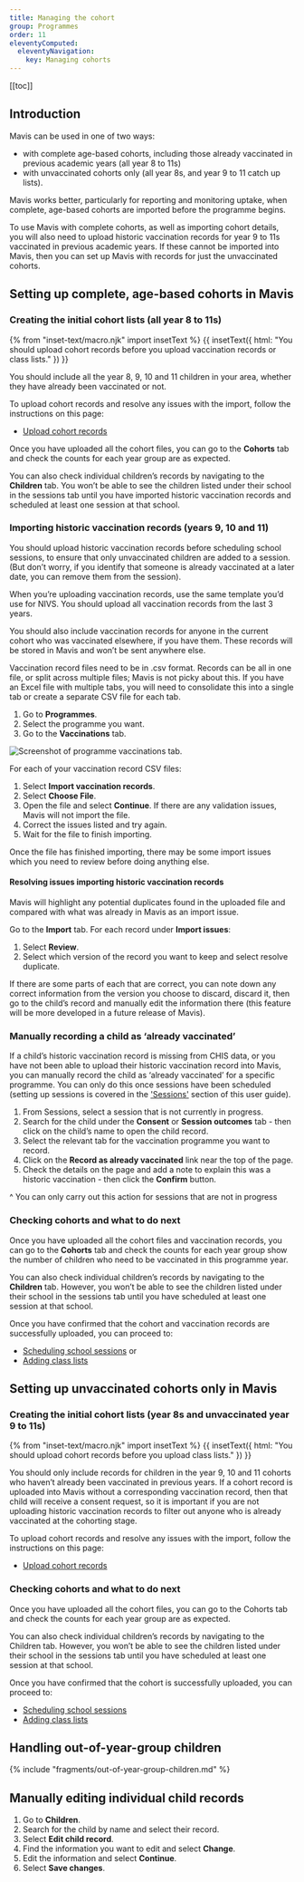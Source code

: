 ```yaml
---
title: Managing the cohort
group: Programmes
order: 11
eleventyComputed:
  eleventyNavigation:
    key: Managing cohorts
---
```


[[toc]]

## Introduction

Mavis can be used in one of two ways:

- with complete age-based cohorts, including those already vaccinated in previous academic years (all year 8 to 11s)
- with unvaccinated cohorts only (all year 8s, and year 9 to 11 catch up lists).

Mavis works better, particularly for reporting and monitoring uptake, when complete, age-based cohorts are imported before the programme begins.

To use Mavis with complete cohorts, as well as importing cohort details, you will also need to upload historic vaccination records for year 9 to 11s vaccinated in previous academic years. If these cannot be imported into Mavis, then you can set up Mavis with records for just the unvaccinated cohorts.

## Setting up complete, age-based cohorts in Mavis

### Creating the initial cohort lists (all year 8 to 11s)

{% from "inset-text/macro.njk" import insetText %}
{{ insetText({
  html: "You should upload cohort records before you upload vaccination records or class lists."
}) }}

You should include all the year 8, 9, 10 and 11 children in your area, whether they have already been vaccinated or not.

To upload cohort records and resolve any issues with the import, follow the instructions on this page:

- [Upload cohort records](/guide/uploading-cohorts/)

Once you have uploaded all the cohort files, you can go to the **Cohorts** tab and check the counts for each year group are as expected.

You can also check individual children’s records by navigating to the **Children** tab. You won’t be able to see the children listed under their school in the sessions tab until you have imported historic vaccination records and scheduled at least one session at that school.

### Importing historic vaccination records (years 9, 10 and 11)

You should upload historic vaccination records before scheduling school sessions, to ensure that only unvaccinated children are added to a session. (But don’t worry, if you identify that someone is already vaccinated at a later date, you can remove them from the session).

When you’re uploading vaccination records, use the same template you’d use for NIVS. You should upload all vaccination records from the last 3 years.

You should also include vaccination records for anyone in the current cohort who was vaccinated elsewhere, if you have them. These records will be stored in Mavis and won’t be sent anywhere else.

Vaccination record files need to be in .csv format. Records can be all in one file, or split across multiple files; Mavis is not picky about this. If you have an Excel file with multiple tabs, you will need to consolidate this into a single tab or create a separate CSV file for each tab.

1. Go to **Programmes**.
2. Select the programme you want.
3. Go to the **Vaccinations** tab.

![Screenshot of programme vaccinations tab.](/assets/images/programme-vaccinations.png 'Mavis shows a record of all vaccinations for a given programme.')

For each of your vaccination record CSV files:

1. Select **Import vaccination records**.
2. Select **Choose File**.
3. Open the file and select **Continue**. If there are any validation issues, Mavis will not import the file.
4. Correct the issues listed and try again.
5. Wait for the file to finish importing.

Once the file has finished importing, there may be some import issues which you need to review before doing anything else.

#### Resolving issues importing historic vaccination records

Mavis will highlight any potential duplicates found in the uploaded file and compared with what was already in Mavis as an import issue.

Go to the **Import** tab. For each record under **Import issues**:

1. Select **Review**.
2. Select which version of the record you want to keep and select resolve duplicate.

If there are some parts of each that are correct, you can note down any correct information from the version you choose to discard, discard it, then go to the child’s record and manually edit the information there (this feature will be more developed in a future release of Mavis).

### Manually recording a child as ‘already vaccinated’

If a child’s historic vaccination record is missing from CHIS data, or you have not been able to upload their historic vaccination record into Mavis, you can manually record the child as ‘already vaccinated’ for a specific programme. You can only do this once sessions have been scheduled (setting up sessions is covered in the ['Sessions'](/guide/sessions.md) section of this user guide).

1. From Sessions, select a session that is not currently in progress.
2. Search for the child under the **Consent** or **Session outcomes** tab - then click on the child’s name to open the child record.
3. Select the relevant tab for the vaccination programme you want to record.
4. Click on the **Record as already vaccinated** link near the top of the page.
5. Check the details on the page and add a note to explain this was a historic vaccination - then click the **Confirm** button.

^ You can only carry out this action for sessions that are not in progress

### Checking cohorts and what to do next

Once you have uploaded all the cohort files and vaccination records, you can go to the **Cohorts** tab and check the counts for each year group show the number of children who need to be vaccinated in this programme year.

You can also check individual children’s records by navigating to the **Children** tab. However, you won’t be able to see the children listed under their school in the sessions tab until you have scheduled at least one session at that school.

Once you have confirmed that the cohort and vaccination records are successfully uploaded, you can proceed to:

- [Scheduling school sessions](/guide/sessions/) or
- [Adding class lists](/guide/class-lists/)

## Setting up unvaccinated cohorts only in Mavis

### Creating the initial cohort lists (year 8s and unvaccinated year 9 to 11s)

{% from "inset-text/macro.njk" import insetText %}
{{ insetText({
  html: "You should upload cohort records before you upload class lists."
}) }}

You should only include records for children in the year 9, 10 and 11 cohorts who haven’t already been vaccinated in previous years. If a cohort record is uploaded into Mavis without a corresponding vaccination record, then that child will receive a consent request, so it is important if you are not uploading historic vaccination records to filter out anyone who is already vaccinated at the cohorting stage.

To upload cohort records and resolve any issues with the import, follow the instructions on this page:

- [Upload cohort records](/guide/uploading-cohorts/)

### Checking cohorts and what to do next

Once you have uploaded all the cohort files, you can go to the Cohorts tab and check the counts for each year group are as expected.

You can also check individual children’s records by navigating to the Children tab. However, you won’t be able to see the children listed under their school in the sessions tab until you have scheduled at least one session at that school.

Once you have confirmed that the cohort is successfully uploaded, you can proceed to:

- [Scheduling school sessions](/guide/sessions/)
- [Adding class lists](/guide/class-lists/)

## Handling out-of-year-group children

{% include "fragments/out-of-year-group-children.md" %}

## Manually editing individual child records

1. Go to **Children**.
2. Search for the child by name and select their record.
3. Select **Edit child record**.
4. Find the information you want to edit and select **Change**.
5. Edit the information and select **Continue**.
6. Select **Save changes**.
